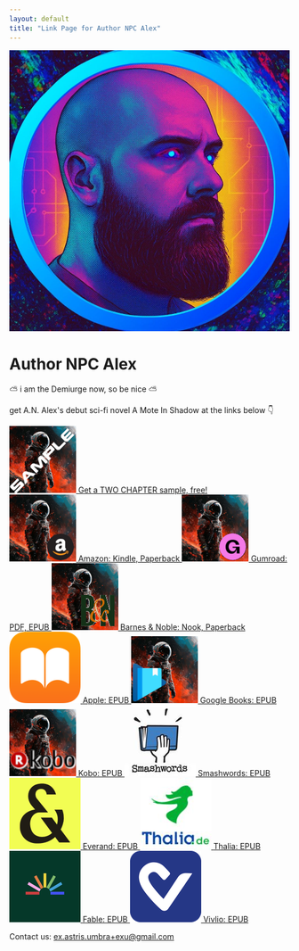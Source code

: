 ```yaml
---
layout: default
title: "Link Page for Author NPC Alex"
---
```


<div class="profile">
    <a href="https://bsky.app/profile/lastnpcalex.agency" target="_blank">
        <img src="Author_image.jpg" alt="Profile Picture">
    </a>
    <h1>Author NPC Alex</h1>
    <p>⛅ i am the Demiurge now, so be nice ⛅</p>
    <p> get A.N. Alex's debut sci-fi novel A Mote In Shadow at the links below 👇</p>
</div>
<div class="links">
    <a href="https://github.com/lastnpcalex/AuthorNPCAlex/blob/main/A%20Mote%20in%20Shadow%20-%20A.N.%20Alex%20-%20First%20Two.pdf">
        <img src="AMS_thumbnail_small_sample.png" alt="A Mote in Shadow">
        Get a TWO CHAPTER sample, free!
    </a>
</div>
<div class="links">
    <a href="https://a.co/d/d4eV40z">
        <img src="AMS_thumbnail_small_amazon.png" alt="A Mote in Shadow (Amazon)">
        Amazon: Kindle, Paperback
    </a>
    <a href="https://lastnpcalex.gumroad.com/l/AMoteInShadow">
        <img src="AMS_thumbnail_small_gumroad.png" alt="A Mote in Shadow (Gumroad)">
        Gumroad: PDF, EPUB
    </a>
    <a href="https://www.barnesandnoble.com/w?ean=2940185881507">
        <img src="AMS_thumbnail_120x120xBN.png" alt="A Mote in Shadow (Barnes and Noble)">
        Barnes & Noble: Nook, Paperback
    </a>
    <a href="https://books.apple.com/us/book/a-mote-in-shadow/id6504643594">
        <img src="apple.png" alt="A Mote in Shadow (Apple)"> 
        Apple: EPUB
    </a>
    <a href="https://play.google.com/store/books/details/A_N_Alex_A_Mote_in_Shadow?id=JXgKEQAAQBAJ">
        <img src="AMS_thumbnail_120x120xgoogleplay.png" alt="A Mote in Shadow (Google)">
        Google Books: EPUB
    </a>
    <a href="https://www.kobo.com/us/en/ebook/a-mote-in-shadow">
        <img src="AMS_thumbnail_120x120xkobo.png" alt="A Mote in Shadow (Kobo)">
        Kobo: EPUB
    </a>
    <a href="https://www.smashwords.com/books/view/1580515">
        <img src="smashwords.jpg" alt="A Mote in Shadow (Smashwords)">
        Smashwords: EPUB
    </a>
    <a href="https://www.smashwords.com/books/view/1580515">
        <img src="Everand.png" alt="A Mote in Shadow (Everand)">
        Everand: EPUB
    </a>
    <a href="https://www.thalia.de/shop/home/artikeldetails/A1072246913">
        <img src="thalia.jpg" alt="A Mote in Shadow (Thalia)">
        Thalia: EPUB
    </a>
    <a href="https://fable.co/book/x-9798227966308">
        <img src="fable.png" alt="A Mote in Shadow (Fable)">
        Fable: EPUB
    </a>
    <a href="https://shop.vivlio.com/product/9798227966308_9798227966308_10020/a-mote-in-shadow">
        <img src="vivlio.png" alt="A Mote in Shadow (Vivlio)">
        Vivlio: EPUB
    </a>
</div>
<div class="contact">
    <p>Contact us: <a href="mailto:ex.astris.umbra+exu@gmail.com">ex.astris.umbra+exu@gmail.com</a></p>
</div>
